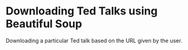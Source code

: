 # Downloading Ted Talks using Beautiful Soup 

Downloading a particular Ted talk based on the URL given by the user. 
